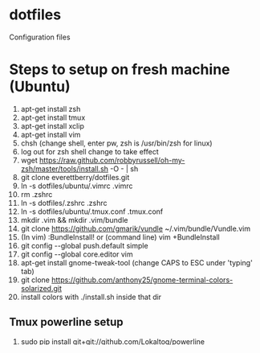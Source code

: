 # dotfiles
Configuration files

# Steps to setup on fresh machine (Ubuntu)
1. apt-get install zsh
2. apt-get install tmux
2. apt-get install xclip
2. apt-get install vim
2. chsh (change shell, enter pw, zsh is /usr/bin/zsh for linux)
2. log out for zsh shell change to take effect
3. wget https://raw.github.com/robbyrussell/oh-my-zsh/master/tools/install.sh -O - | sh
4. git clone everettberry/dotfiles.git
5. ln -s dotfiles/ubuntu/.vimrc .vimrc
5. rm .zshrc
6. ln -s dotfiles/.zshrc .zshrc
7. ln -s dotfiles/ubuntu/.tmux.conf .tmux.conf
7. mkdir .vim && mkdir .vim/bundle
8. git clone https://github.com/gmarik/vundle ~/.vim/bundle/Vundle.vim 
9. (In vim) :BundleInstall! or (command line) vim +BundleInstall
10. git config --global push.default simple
11. git config --global core.editor vim
12. apt-get install gnome-tweak-tool (change CAPS to ESC under 'typing' tab)
13. git clone https://github.com/anthony25/gnome-terminal-colors-solarized.git
14. install colors with ./install.sh inside that dir

## Tmux powerline setup
1. sudo pip install git+git://github.com/Lokaltog/powerline
2. wget https://github.com/Lokaltog/powerline/raw/develop/font/PowerlineSymbols.otf https://github.com/Lokaltog/powerline/raw/develop/font/10-powerline-symbols.conf
3. sudo mv PowerlineSymbols.otf /usr/share/fonts/
4. sudo fc-cache -vf
5. sudo mv 10-powerline-symbols.conf /etc/fonts/conf.d/
6. sudo dpkg-reconfigure fontconfig
7. log out and log in

See this URL for more: http://askubuntu.com/questions/283908/how-can-i-install-and-use-powerline-plugin 

# Problems
1.  Formatting issues when copying from system clipboard to vim running inside tmux and from vim running inside tmux to terminal.  Maybe respect separate buffers?

# Common TMUX commands
1. See this URL for more: https://docs.python.org/2/library/unittest.html#basic-example

# Changing light and dark colorschemes
1. Set background to light in vimrc
2. Change terminal profile to use light or dark (./set_light or ./set_dark)

